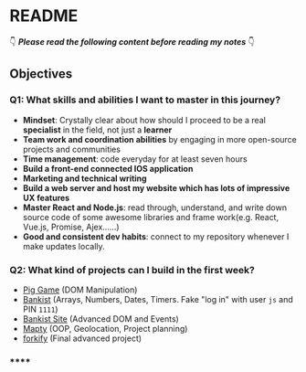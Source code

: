 # README

👇 _**Please read the following content before reading my notes**_ 👇

## Objectives

### Q1: What skills and abilities I want to master in this journey?

* **Mindset**: Crystally clear about how should I proceed to be a real **specialist** in the field, not just a **learner**
* **Team work and coordination abilities** by engaging in more open-source projects and communities
* **Time management**: code everyday for at least seven hours
* **Build a front-end connected IOS application**
* **Marketing and technical writing**
* **Build a web server and host my website which has lots of impressive UX features**
* **Master React and Node.js**: read through, understand, and write down source code of some awesome libraries and frame work\(e.g. React, Vue.js, Promise, Ajex......\) 
* **Good and consistent dev habits**: connect to my repository whenever I make updates locally.



### Q2: What kind of projects can I build in the first week?

* [Pig Game](https://pig-game-v2.netlify.app) \(DOM Manipulation\)
* [Bankist](https://bankist.netlify.app/) \(Arrays, Numbers, Dates, Timers. Fake "log in" with user `js` and PIN `1111`\)
* [Bankist Site](https://bankist-dom.netlify.app/) \(Advanced DOM and Events\)
* [Mapty](https://mapty.netlify.app/) \(OOP, Geolocation, Project planning\)
* [forkify](https://forkify-v2.netlify.app/) \(Final advanced project\)

### \*\*\*\*

